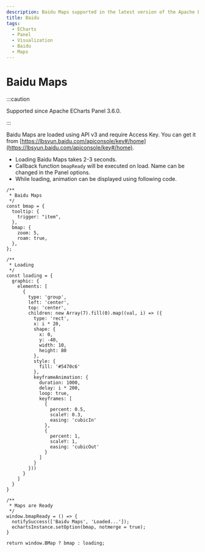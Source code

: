 ```yaml
---
description: Baidu Maps supported in the latest version of the Apache ECharts Panel.
title: Baidu
tags:
  - ECharts
  - Panel
  - Visualization
  - Baidu
  - Maps
---
```


# Baidu Maps

:::caution

Supported since Apache ECharts Panel 3.6.0.

:::

Baidu Maps are loaded using API v3 and require Access Key. You can get it from [https://lbsyun.baidu.com/apiconsole/key#/home](https://lbsyun.baidu.com/apiconsole/key#/home).

- Loading Baidu Maps takes 2-3 seconds.
- Callback function `bmapReady` will be executed on load. Name can be changed in the Panel options.
- While loading, animation can be displayed using following code.

```
/**
 * Baidu Maps
 */
const bmap = {
  tooltip: {
    trigger: "item",
  },
  bmap: {
    zoom: 5,
    roam: true,
  },
};

/**
 * Loading
 */
const loading = {
  graphic: {
    elements: [
      {
        type: 'group',
        left: 'center',
        top: 'center',
        children: new Array(7).fill(0).map((val, i) => ({
          type: 'rect',
          x: i * 20,
          shape: {
            x: 0,
            y: -40,
            width: 10,
            height: 80
          },
          style: {
            fill: '#5470c6'
          },
          keyframeAnimation: {
            duration: 1000,
            delay: i * 200,
            loop: true,
            keyframes: [
              {
                percent: 0.5,
                scaleY: 0.3,
                easing: 'cubicIn'
              },
              {
                percent: 1,
                scaleY: 1,
                easing: 'cubicOut'
              }
            ]
          }
        }))
      }
    ]
  }
}

/**
 * Maps are Ready
 */
window.bmapReady = () => {
  notifySuccess(['Baidu Maps', 'Loaded...']);
  echartsInstance.setOption(bmap, notmerge = true);
}

return window.BMap ? bmap : loading;
```
